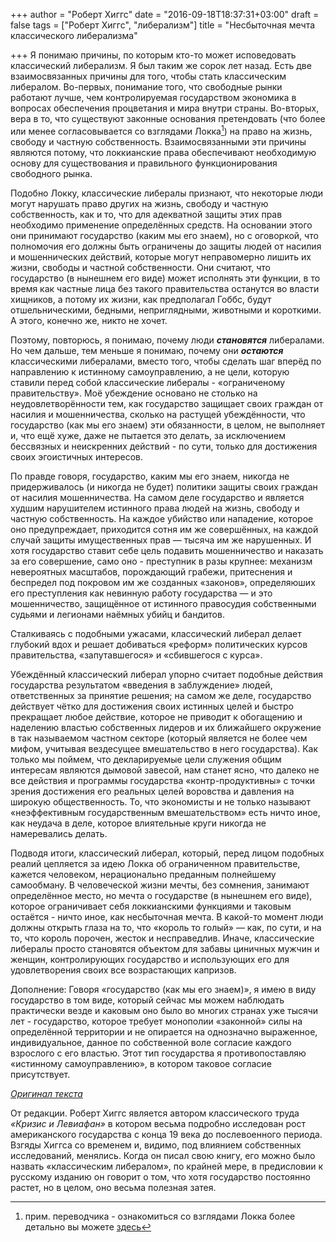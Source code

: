 +++
author = "Роберт Хиггс"
date = "2016-09-18T18:37:31+03:00"
draft = false
tags = ["Роберт Хиггс", "либерализм"]
title = "Несбыточная мечта классического либерализма"

+++
Я понимаю причины, по которым кто-то может исповедовать классический
либерализм. Я был таким же сорок лет назад. Есть две взаимосвязанных
причины для того, чтобы стать классическим либералом. Во-первых,
понимание того, что свободные рынки работают лучше, чем контролируемая
государством экономика в вопросах обеспечения процветания и мира внутри
страны. Во-вторых, вера в то, что существуют законные основания
претендовать (что более или менее согласовывается со взглядами
Локка[^fn1]) на право на жизнь, свободу и частную собственность.
Взаимосвязанными эти причины являются потому, что локкианские права
обеспечивают необходимую основу для существования и правильного
функционирования свободного рынка.

Подобно Локку, классические либералы признают, что некоторые люди могут
нарушать право других на жизнь, свободу и частную собственность, как и
то, что для адекватной защиты этих прав необходимо применение
определённых средств. На основании этого они принимают государство
(каким мы его знаем), но с оговоркой, что полномочия его должны быть
ограничены до защиты людей от насилия и мошеннических действий, которые
могут неправомерно лишить их жизни, свободы и частной собственности. Они
считают, что государство (в нынешнем его виде) может исполнять эти
функции, в то время как частные лица без такого правительства останутся
во власти хищников, а потому их жизни, как предполагал Гоббс, будут
отшельническими, бедными, неприглядными, животными и короткими. А этого,
конечно же, никто не хочет.

Поэтому, повторюсь, я понимаю, почему люди ***становятся*** либералами.
Но чем дальше, тем меньше я понимаю, почему они ***остаются***
классическими либералами, вместо того, чтобы сделать шаг вперёд по
направлению к истинному самоуправлению, а не цели, которую ставили перед
собой классические либералы - «ограниченому правительству». Моё
убеждение основано не столько на неудовлетворённости тем, как
государство защищает своих граждан от насилия и мошенничества, сколько
на растущей убеждённости, что государство (как мы его знаем) эти
обязанности, в целом, не выполняет и, что ещё хуже, даже не пытается это
делать, за исключением бессвязных и неискренних действий - по сути,
только для достижения своих эгоистичных интересов.

По правде говоря, государство, каким мы его знаем, никогда не
придерживалось (и никогда не будет) политики защиты своих граждан от
насилия мошенничества. На самом деле государство и является худшим
нарушителем истинного права людей на жизнь, свободу и частную
собственность. На каждое убийство или нападение, которое оно
предупреждает, приходится сотня им же совершённых, на каждой случай
защиты имущественных прав — тысяча им же нарушенных. И хотя государство
ставит себе цель подавить мошенничество и наказать за его совершение,
само оно - преступник в разы крупнее: механизм невероятных масштабов,
порождающий грабежи, притеснения и беспредел под покровом им же
созданных «законов», определяюших его преступления как невинную работу
государства — и это мошенничество, защищённое от истинного правосудия
собственными судьями и легионами наёмных убийц и бандитов.

Сталкиваясь с подобными ужасами, классический либерал делает глубокий
вдох и решает добиваться «реформ» политических курсов правительства,
«запутавшегося» и «сбившегося с курса».

Убеждённый классический либерал упорно считает подобные действия
государства результатом «введения в заблуждение» людей, ответственных за
принятие решения; на самом же деле, государство действует чётко для
достижения своих истинных целей и быстро прекращает любое действие,
которое не приводит к обогащению и наделению властью собственных лидеров
и их ближайшего окружение в так называемом частном секторе (который
является не более чем мифом, учитывая вездесущее вмешательство в него
государства). Как только мы поймем, что декларируемые цели служения
общим интересам являются дымовой завесой, нам станет ясно, что далеко не
все действия и программы государства «контр-продуктивны» с точки зрения
достижения его реальных целей воровства и давления на широкую
общественность. То, что экономисты и не только называют «неэффективным
государственным вмешательством» есть ничто иное, как неудача в деле,
которое влиятельные круги никогда не намеревались делать.

Подводя итоги, классический либерал, который, перед лицом подобных
реалий цепляется за идею Локка об ограниченном правительстве, кажется
человеком, нерационально преданным полнейшему самообману. В человеческой
жизни мечты, без сомнения, занимают определённое место, но мечта о
государстве (в нынешнем его виде), которое ограничивает себя
локкианскими функциями и таковым остаётся - ничто иное, как несбыточная
мечта. В какой-то момент люди должны открыть глаза на то, что «король то
голый» — как, по сути, и на то, что король порочен, жесток и
несправедлив. Иначе, классические либералы просто становятся объектом
для забавы циничных мужчин и женщин, контролирующих государство и
использующих его для удовлетворения своих все возрастающих капризов.

Дополнение: Говоря «государство (как мы его знаем)», я имею в виду
государство в том виде, который сейчас мы можем наблюдать практически
везде и каковым оно было во многих странах уже тысячи лет - государство,
которое требует монополии «законной» силы на определённой территории и
не опирается на однозначно выраженное, индивидуальное, данное по
собственной воле согласие каждого взрослого с его властью. Этот тип
государства я противопоставляю «истинному самоуправлению», в котором
таковое согласие присутствует.

*[Оригинал текста](http://blog.independent.org/2013/05/30/classical-liberalisms-impossible-dream/)*

От редакции. Роберт Хиггс является автором классического труда *«Кризис
и Левиафан»* в котором весьма подробно исследован рост американского
государства с конца 19 века до послевоенного периода. Взгяды Хиггса со
временем и, видимо, под влиянием собственных исследований, менялись.
Когда он писал свою книгу, его можно было назвать «классическим
либералом», по крайней мере, в предисловии к русскому изданию он говорит
о том, что хотя государство постоянно растет, но в целом, оно весьма
полезная затея.

[^fn1]: прим. переводчика - ознакомиться со взглядами Локка более детально
    вы можете [здесь](http://www.illuminats.ru/home/1-2009-02-22-08-00-05/659-the-concept-of-natural-rights-and-freedoms-in-the-views-of-j-locke)

